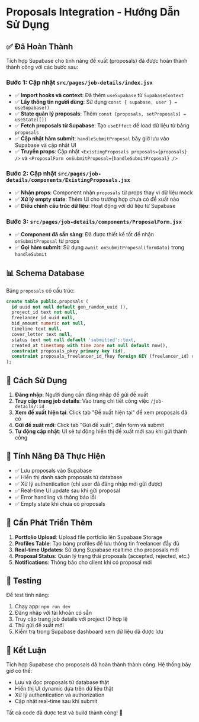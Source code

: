 # Proposals Integration - Hướng Dẫn Sử Dụng

## ✅ Đã Hoàn Thành

Tích hợp Supabase cho tính năng đề xuất (proposals) đã được hoàn thành thành công với các bước sau:

### Bước 1: Cập nhật `src/pages/job-details/index.jsx`

- ✅ **Import hooks và context**: Đã thêm `useSupabase` từ `SupabaseContext`
- ✅ **Lấy thông tin người dùng**: Sử dụng `const { supabase, user } = useSupabase()`
- ✅ **State quản lý proposals**: Thêm `const [proposals, setProposals] = useState([])`
- ✅ **Fetch proposals từ Supabase**: Tạo `useEffect` để load dữ liệu từ bảng `proposals`
- ✅ **Cập nhật hàm submit**: `handleSubmitProposal` bây giờ lưu vào Supabase và cập nhật UI
- ✅ **Truyền props**: Cập nhật `<ExistingProposals proposals={proposals} />` và `<ProposalForm onSubmitProposal={handleSubmitProposal} />`

### Bước 2: Cập nhật `src/pages/job-details/components/ExistingProposals.jsx`

- ✅ **Nhận props**: Component nhận `proposals` từ props thay vì dữ liệu mock
- ✅ **Xử lý empty state**: Thêm UI cho trường hợp chưa có đề xuất nào
- ✅ **Điều chỉnh cấu trúc dữ liệu**: Hoạt động với dữ liệu từ Supabase

### Bước 3: `src/pages/job-details/components/ProposalForm.jsx`

- ✅ **Component đã sẵn sàng**: Đã được thiết kế tốt để nhận `onSubmitProposal` từ props
- ✅ **Gọi hàm submit**: Sử dụng `await onSubmitProposal(formData)` trong `handleSubmit`

## 📊 Schema Database

Bảng `proposals` có cấu trúc:

```sql
create table public.proposals (
  id uuid not null default gen_random_uuid (),
  project_id text not null,
  freelancer_id uuid null,
  bid_amount numeric not null,
  timeline text null,
  cover_letter text null,
  status text not null default 'submitted'::text,
  created_at timestamp with time zone not null default now(),
  constraint proposals_pkey primary key (id),
  constraint proposals_freelancer_id_fkey foreign KEY (freelancer_id) references auth.users (id) on delete CASCADE
);
```

## 🚀 Cách Sử Dụng

1. **Đăng nhập**: Người dùng cần đăng nhập để gửi đề xuất
2. **Truy cập trang job details**: Vào trang chi tiết công việc `/job-details/:id`
3. **Xem đề xuất hiện tại**: Click tab "Đề xuất hiện tại" để xem proposals đã có
4. **Gửi đề xuất mới**: Click tab "Gửi đề xuất", điền form và submit
5. **Tự động cập nhật**: UI sẽ tự động hiển thị đề xuất mới sau khi gửi thành công

## 🔧 Tính Năng Đã Thực Hiện

- ✅ Lưu proposals vào Supabase
- ✅ Hiển thị danh sách proposals từ database
- ✅ Xử lý authentication (chỉ user đã đăng nhập mới gửi được)
- ✅ Real-time UI update sau khi gửi proposal
- ✅ Error handling và thông báo lỗi
- ✅ Empty state khi chưa có proposals

## 📝 Cần Phát Triển Thêm

1. **Portfolio Upload**: Upload file portfolio lên Supabase Storage
2. **Profiles Table**: Tạo bảng profiles để lưu thông tin freelancer đầy đủ
3. **Real-time Updates**: Sử dụng Supabase realtime cho proposals mới
4. **Proposal Status**: Quản lý trạng thái proposals (accepted, rejected, etc.)
5. **Notifications**: Thông báo cho client khi có proposal mới

## 🧪 Testing

Để test tính năng:

1. Chạy app: `npm run dev`
2. Đăng nhập với tài khoản có sẵn
3. Truy cập trang job details với project ID hợp lệ
4. Thử gửi đề xuất mới
5. Kiểm tra trong Supabase dashboard xem dữ liệu đã được lưu

## 🎯 Kết Luận

Tích hợp Supabase cho proposals đã hoàn thành thành công. Hệ thống bây giờ có thể:
- Lưu và đọc proposals từ database thật
- Hiển thị UI dynamic dựa trên dữ liệu thật
- Xử lý authentication và authorization
- Cập nhật real-time sau khi submit

Tất cả code đã được test và build thành công! 🎉
